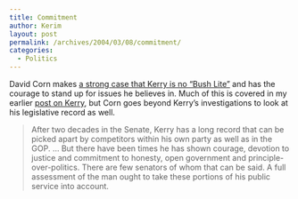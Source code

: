 ```yaml
---
title: Commitment
author: Kerim
layout: post
permalink: /archives/2004/03/08/commitment/
categories:
  - Politics
---
```

David Corn makes <a href="http://www.thenation.com/docprint.mhtml?i=20040315&#38;s=corn" onclick="_gaq.push(['_trackEvent', 'outbound-article', 'http://www.thenation.com/docprint.mhtml?i=20040315&s=corn', 'a strong case that Kerry is no &#8220;Bush Lite&#8221;']);" >a strong case that Kerry is no &#8220;Bush Lite&#8221;</a> and has the courage to stand up for issues he believes in. Much of this is covered in my earlier <a href="http://test.oxus.net/archives/000353.html" onclick="_gaq.push(['_trackEvent', 'outbound-article', 'http://test.oxus.net/archives/000353.html', 'post on Kerry']);" >post on Kerry</a>, but Corn goes beyond Kerry&#8217;s investigations to look at his legislative record as well.

> After two decades in the Senate, Kerry has a long record that can be picked apart by competitors within his own party as well as in the GOP. &#8230; But there have been times he has shown courage, devotion to justice and commitment to honesty, open government and principle-over-politics. There are few senators of whom that can be said. A full assessment of the man ought to take these portions of his public service into account.

